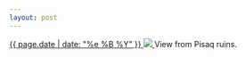 ```yaml
---
layout: post
---
```


<p>
  <a href="/193">
    <time>{{ page.date | date: "%e %B %Y" }}</time>
    <img src="https://s3.amazonaws.com/life.aaronjgreenberg.com/193.jpg">
  </a>
  View from Pisaq ruins.
</p>
